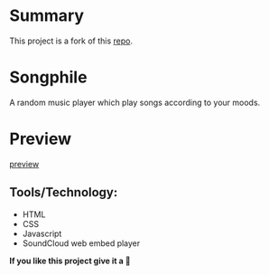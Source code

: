 # Summary
This project is a fork of this [repo](https://github.com/amelia2802/Songphile).

# Songphile
A random music player which play songs according to your moods. 

# Preview
[preview](https://github.com/user-attachments/assets/fc213217-e605-4c8e-b42e-c4e22a267216)

## Tools/Technology:
- HTML
- CSS
- Javascript
- SoundCloud web embed player

**If you like this project give it a 🌟**

